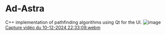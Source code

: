 # Ad-Astra
C++ implementation of pathfinding algorithms using Qt for the UI.
![image](https://github.com/user-attachments/assets/f038e3c3-b889-48ea-a8af-eae40bb22729)
[Capture vidéo du 10-12-2024 22:33:09.webm](https://github.com/user-attachments/assets/bd1f3632-ce34-4c49-a7cf-e2675f3888bc)
